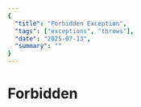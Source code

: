 ```yaml
---
{
  "title": "Forbidden Exception",
  "tags": ["exceptions", "throws"],
  "date": "2025-07-13",
  "summary": ""
}
---
```

# Forbidden